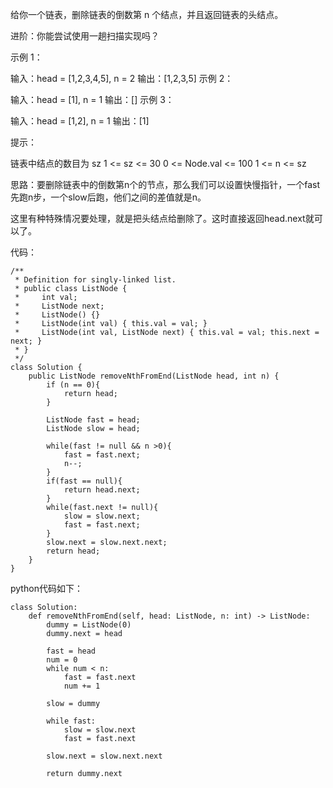 给你一个链表，删除链表的倒数第 n 个结点，并且返回链表的头结点。

进阶：你能尝试使用一趟扫描实现吗？

 

示例 1：


输入：head = [1,2,3,4,5], n = 2
输出：[1,2,3,5]
示例 2：

输入：head = [1], n = 1
输出：[]
示例 3：

输入：head = [1,2], n = 1
输出：[1]
 

提示：

链表中结点的数目为 sz
1 <= sz <= 30
0 <= Node.val <= 100
1 <= n <= sz

思路：要删除链表中的倒数第n个的节点，那么我们可以设置快慢指针，一个fast先跑n步，一个slow后跑，他们之间的差值就是n。

这里有种特殊情况要处理，就是把头结点给删除了。这时直接返回head.next就可以了。

代码：
```
/**
 * Definition for singly-linked list.
 * public class ListNode {
 *     int val;
 *     ListNode next;
 *     ListNode() {}
 *     ListNode(int val) { this.val = val; }
 *     ListNode(int val, ListNode next) { this.val = val; this.next = next; }
 * }
 */
class Solution {
    public ListNode removeNthFromEnd(ListNode head, int n) {
        if (n == 0){
            return head;
        }
        
        ListNode fast = head;
        ListNode slow = head;
        
        while(fast != null && n >0){
            fast = fast.next;
            n--;
        }
        if(fast == null){
            return head.next;
        }
        while(fast.next != null){
            slow = slow.next;
            fast = fast.next;
        }
        slow.next = slow.next.next;
        return head;
    }
}
```



python代码如下：
```
class Solution:
    def removeNthFromEnd(self, head: ListNode, n: int) -> ListNode:
        dummy = ListNode(0)
        dummy.next = head

        fast = head
        num = 0
        while num < n:
            fast = fast.next
            num += 1

        slow = dummy

        while fast:
            slow = slow.next
            fast = fast.next
        
        slow.next = slow.next.next

        return dummy.next


```